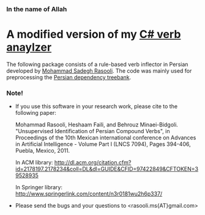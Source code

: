 ### In the name of Allah

# A modified version of my [C# verb anaylzer](https://github.com/rasoolims/PersianVerbAnalyzer)

The following package consists of a rule-based verb inflector in Persian developed by [Mohammad Sadegh Rasooli](http://www.cs.columbia.edu/~rasooli/). The code was mainly used for preprocessing the [Persian dependency treebank](http://dadegan.ir/en). 

### Note!
 - If you use this software in your research work, please cite to the following paper:

	Mohammad Rasooli, Heshaam Faili, and Behrouz Minaei-Bidgoli. "Unsupervised Identification of Persian Compound Verbs", in Proceedings of the 10th Mexican international conference on Advances in Artificial Intelligence - Volume Part I (LNCS 7094), Pages 394-406, Puebla, Mexico, 2011.

	In ACM library: <http://dl.acm.org/citation.cfm?id=2178197.2178234&coll=DL&dl=GUIDE&CFID=97422849&CFTOKEN=39528935>

	In Springer library: <http://www.springerlink.com/content/n3r0181wu2h6p337/>


 - Please send the bugs and your questions to <rasooli.ms{AT}gmail.com>


